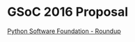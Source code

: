 # GSoC 2016 Proposal

[Python Software Foundation - Roundup](https://github.com/AnishShah/GSOC/wiki/GSoC-2016-Application-Anish-Shah:-Roundup-(Core-Python))

